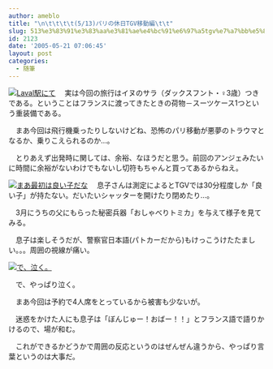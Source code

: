 ```yaml
---
author: ameblo
title: "\n\t\t\t\t(5/13)パリの休日TGV移動編\t\t"
slug: 513%e3%83%91%e3%83%aa%e3%81%ae%e4%bc%91%e6%97%a5tgv%e7%a7%bb%e5%8b%95%e7%b7%a8
id: 2123
date: '2005-05-21 07:06:45'
layout: post
categories:
  - 随筆
---
```


[![Laval駅にて](http://blog-imgs-42.fc2.com/a/k/i/akihikofr/blog_import_4f5637aedc753.jpg)](http://blog-imgs-42.fc2.com/a/k/i/akihikofr/blog_import_4f5637af1e113.jpg) 　実は今回の旅行はイヌのサラ（ダックスフント・♀3歳）つきである。ということはフランスに渡ってきたときの荷物－スーツケース1つという重装備である。

　まあ今回は飛行機乗ったりしないけどね、恐怖のパリ移動が悪夢のトラウマとなるか、乗りこえられるのか…。

　とりあえず出発時に関しては、余裕、なほうだと思う。前回のアンジェみたいに時間に余裕がないわけでもないし切符もちゃんと買ってあるからねえ。

[![まあ最初は良い子だな](http://blog-imgs-42.fc2.com/a/k/i/akihikofr/blog_import_4f5637af3900a.jpg)](http://blog-imgs-42.fc2.com/a/k/i/akihikofr/blog_import_4f5637af7e2b3.jpg) 　息子さんは測定によるとTGVでは30分程度しか「良い子」が持たない。だいたいシャッターを開けたり閉めたり…。

　3月にうちの父にもらった秘密兵器「おしゃべりトミカ」を与えて様子を見てみる。

　息子は楽しそうだが、警察官日本語(パトカーだから)もけっこうけたたましい。。。周囲の視線が痛い。

[![で、泣く。](http://blog-imgs-42.fc2.com/a/k/i/akihikofr/blog_import_4f5637afb9fa3.jpg)](http://blog-imgs-42.fc2.com/a/k/i/akihikofr/blog_import_4f5637b004701.jpg)

　で、やっぱり泣く。

　まあ今回は予約で4人席をとっているから被害も少ないが。

　迷惑をかけた人にも息子は「ぼんじゅー！おばー！！」とフランス語で語りかけるので、場が和む。

　これができるかどうかで周囲の反応というのはぜんぜん違うから、やっぱり言葉というのは大事だ。